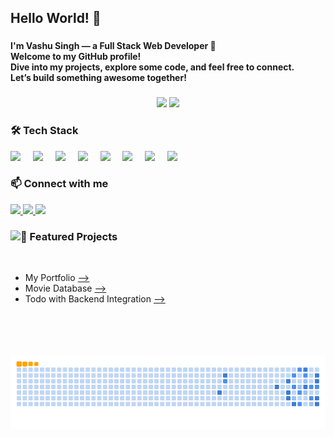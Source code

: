 <h2 align="left">Hello World! 👋</h2>

###

<h4 align="left">
  I'm <strong>Vashu Singh</strong> — a Full Stack Web Developer 🚀<br>
  Welcome to my GitHub profile!<br>
  Dive into my projects, explore some code, and feel free to connect.<br>
  Let’s build something awesome together!
</h4>

###

<div align="center">
  <img src="https://streak-stats.demolab.com?user=Vashu2003&locale=en&mode=weekly&theme=github_dark&hide_border=true&border_radius=5" height="150" />
  <img src="https://github-readme-stats.vercel.app/api/top-langs?username=Vashu2003&layout=compact&theme=github_dark&hide_border=true" height="150" />
</div>

###

<h3 align="left">🛠 Tech Stack</h3>

<div align="left">
  <img src="https://cdn.jsdelivr.net/gh/devicons/devicon/icons/javascript/javascript-plain.svg" height="30" />
  <img width="12" />
  <img src="https://cdn.jsdelivr.net/gh/devicons/devicon/icons/typescript/typescript-plain.svg" height="30" />
  <img width="12" />
  <img src="https://cdn.jsdelivr.net/gh/devicons/devicon/icons/react/react-original.svg" height="30" />
  <img width="12" />
  <img src="https://cdn.jsdelivr.net/gh/devicons/devicon/icons/nextjs/nextjs-original.svg" height="30" />
  <img width="12" />
  <img src="https://cdn.jsdelivr.net/gh/devicons/devicon/icons/html5/html5-plain.svg" height="30" />
  <img width="12" />
  <img src="https://cdn.jsdelivr.net/gh/devicons/devicon/icons/css3/css3-plain.svg" height="30" />
  <img width="12" />
  <img src="https://cdn.jsdelivr.net/gh/devicons/devicon/icons/docker/docker-plain.svg" height="30" />
  <img width="12" />
  <img src="https://cdn.jsdelivr.net/gh/devicons/devicon/icons/postgresql/postgresql-plain.svg" height="30" />
</div>

###

<h3 align="left">📫 Connect with me</h3>

<div align="left">
  <a href="https://www.linkedin.com/in/vashu-singh/" target="_blank">
    <img src="https://img.shields.io/static/v1?message=LinkedIn&logo=linkedin&label=&color=0077B5&logoColor=white&style=for-the-badge" height="30" />
  </a>
  <a href="https://mail.google.com/mail/?view=cm&fs=1&to=rajputvashusingh@gmail.com" target="_blank">
    <img src="https://img.shields.io/static/v1?message=Gmail&logo=gmail&label=&color=D14836&logoColor=white&style=for-the-badge" height="30" />
  </a>
  <a href="https://www.instagram.com/_vashu_singh_/" target="_blank">
    <img src="https://img.shields.io/static/v1?message=Instagram&logo=instagram&label=&color=E4405F&logoColor=white&style=for-the-badge" height="30" />
  </a>
</div>

###

<img align="left" height="200" src="https://media1.tenor.com/m/UttC4AITYR4AAAAC/full-stack-developer.gif"  />

###

<p align="left">
  <h3>🚀 Featured Projects</h3><br>
  <ul>
  <li>My Portfolio <a href="https://github.com/Vashu2003/My-Portfolio" target="_blank" stye="color: white">--></a></li>
  <li>Movie Database <a href="https://github.com/Vashu2003/MovieDB" target="_blank">--></a></li>
  <li>Todo with Backend Integration  <a href="https://github.com/Vashu2003/Todo-App-SmolJames-" target="_blank">--></a></li>
</ul>
</p>

###

<br clear="both">

<picture>
  <source media="(prefers-color-scheme: dark)" srcset="https://github.com/Vashu2003/Vashu2003/blob/output/github-snake-dark.svg" />
  <source media="(prefers-color-scheme: light)" srcset="https://github.com/Vashu2003/Vashu2003/blob/output/github-snake.svg" />
  <img alt="GitHub Snake Animation" src="https://github.com/Vashu2003/Vashu2003/blob/output/ocean.gif" />
</picture>


